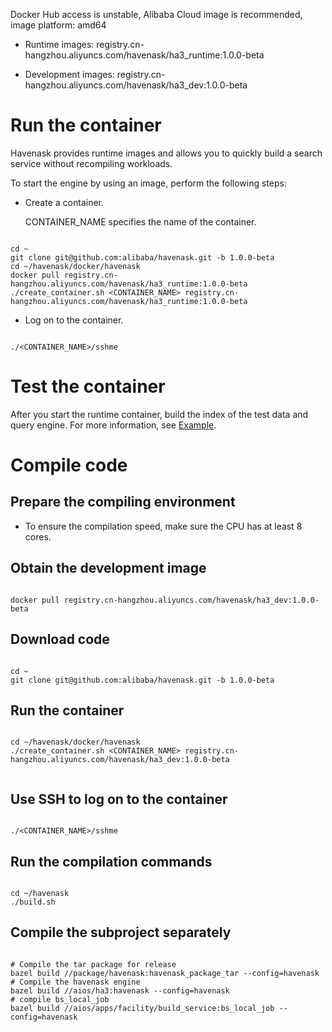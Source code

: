 Docker Hub access is unstable, Alibaba Cloud image is recommended, image platform: amd64

* Runtime images: registry.cn-hangzhou.aliyuncs.com/havenask/ha3_runtime:1.0.0-beta

* Development images: registry.cn-hangzhou.aliyuncs.com/havenask/ha3_dev:1.0.0-beta



# Run the container

Havenask provides runtime images and allows you to quickly build a search service without recompiling workloads.



To start the engine by using an image, perform the following steps:

* Create a container.

   CONTAINER_NAME specifies the name of the container.

```

cd ~
git clone git@github.com:alibaba/havenask.git -b 1.0.0-beta
cd ~/havenask/docker/havenask
docker pull registry.cn-hangzhou.aliyuncs.com/havenask/ha3_runtime:1.0.0-beta
./create_container.sh <CONTAINER_NAME> registry.cn-hangzhou.aliyuncs.com/havenask/ha3_runtime:1.0.0-beta

```



* Log on to the container.

```

./<CONTAINER_NAME>/sshme

```



# Test the container

After you start the runtime container, build the index of the test data and query engine. For more information, see [Example](https://github.com/alibaba/havenask/tree/1.0.0-beta/example).



# Compile code



## Prepare the compiling environment

* To ensure the compilation speed, make sure the CPU has at least 8 cores.



## Obtain the development image



```

docker pull registry.cn-hangzhou.aliyuncs.com/havenask/ha3_dev:1.0.0-beta

```

## Download code

```

cd ~
git clone git@github.com:alibaba/havenask.git -b 1.0.0-beta

```



## Run the container

```

cd ~/havenask/docker/havenask
./create_container.sh <CONTAINER_NAME> registry.cn-hangzhou.aliyuncs.com/havenask/ha3_dev:1.0.0-beta


```

## Use SSH to log on to the container

```

./<CONTAINER_NAME>/sshme

```



## Run the compilation commands

```

cd ~/havenask
./build.sh

```

## Compile the subproject separately


```

# Compile the tar package for release
bazel build //package/havenask:havenask_package_tar --config=havenask
# Compile the havenask engine
bazel build //aios/ha3:havenask --config=havenask
# compile bs_local_job
bazel build //aios/apps/facility/build_service:bs_local_job --config=havenask

```
